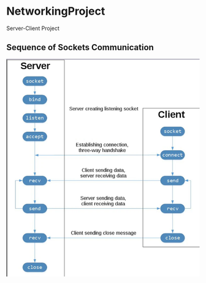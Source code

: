 # NetworkingProject
Server-Client Project

## Sequence of Sockets Communication

![Sockets communication diagram](resources/media/SocketDiagram.png)